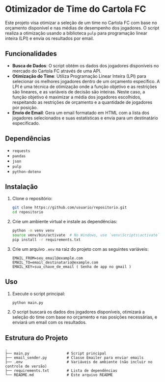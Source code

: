 # Otimizador de Time do Cartola FC

Este projeto visa otimizar a seleção de um time no Cartola FC com base no orçamento disponível e nas médias de desempenho dos jogadores. O script realiza a otimização usando a biblioteca `pulp` para programação linear inteira (LPI) e envia os resultados por email.

## Funcionalidades

- **Busca de Dados**: O script obtém os dados dos jogadores disponíveis no mercado do Cartola FC através de uma API.
- **Otimização do Time**: Utiliza Programação Linear Inteira (LPI) para selecionar os melhores jogadores dentro de um orçamento específico. A LPI é uma técnica de otimização onde a função objetivo e as restrições são lineares, e as variáveis de decisão são inteiras. Neste caso, a função objetivo é maximizar a média dos jogadores escolhidos, respeitando as restrições de orçamento e a quantidade de jogadores por posição.
- **Envio de Email**: Gera um email formatado em HTML com a lista dos jogadores selecionados e suas estatísticas e envia para um destinatário especificado.

## Dependências

- `requests`
- `pandas`
- `json`
- `pulp`
- `python-dotenv`

## Instalação

1. Clone o repositório:
    ```sh
    git clone https://github.com/usuario/repositorio.git
    cd repositorio
    ```

2. Crie um ambiente virtual e instale as dependências:
    ```sh
    python -m venv venv
    source venv/bin/activate  # No Windows, use `venv\Scripts\activate`
    pip install -r requirements.txt
    ```

3. Crie um arquivo `.env` na raiz do projeto com as seguintes variáveis:
    ```env
    EMAIL_FROM=seu_email@example.com
    EMAIL_TO=email_destinatario@example.com
    EMAIL_KEY=sua_chave_de_email ( Senha de app no gmail )
    ```

## Uso

1. Execute o script principal:
    ```sh
    python main.py
    ```

2. O script buscará os dados dos jogadores disponíveis, otimizará a seleção do time com base no orçamento e nas posições necessárias, e enviará um email com os resultados.

## Estrutura do Projeto

```plaintext
.
├── main.py                 # Script principal
├── email_sender.py         # Classe Emailer para enviar emails
├── .env                    # Variáveis de ambiente (não incluir no controle de versão)
├── requirements.txt        # Lista de dependências
└── README.md               # Este arquivo README
